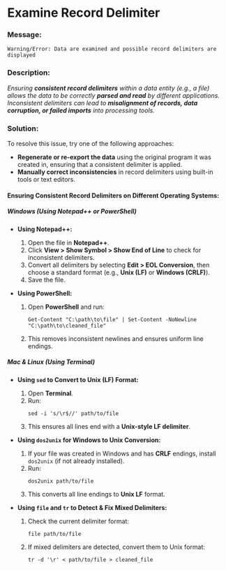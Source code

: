 # Examine Record Delimiter

### Message:

```
Warning/Error: Data are examined and possible record delimiters are displayed
```

### Description:

_Ensuring **consistent record delimiters** within a data entity (e.g., a file) allows the data to be correctly **parsed and read** by different applications. Inconsistent delimiters can lead to **misalignment of records, data corruption, or failed imports** into processing tools._

### Solution:

To resolve this issue, try one of the following approaches:

- **Regenerate or re-export the data** using the original program it was created in, ensuring that a consistent delimiter is applied.
- **Manually correct inconsistencies** in record delimiters using built-in tools or text editors.

#### Ensuring Consistent Record Delimiters on Different Operating Systems:

##### **Windows (Using Notepad++ or PowerShell)**
- **Using Notepad++:**
  1. Open the file in **Notepad++**.
  2. Click **View > Show Symbol > Show End of Line** to check for inconsistent delimiters.
  3. Convert all delimiters by selecting **Edit > EOL Conversion**, then choose a standard format (e.g., **Unix (LF)** or **Windows (CRLF)**).
  4. Save the file.

- **Using PowerShell:**
  1. Open **PowerShell** and run:
     ```
     Get-Content "C:\path\to\file" | Set-Content -NoNewline "C:\path\to\cleaned_file"
     ```
  2. This removes inconsistent newlines and ensures uniform line endings.

##### **Mac & Linux (Using Terminal)**
- **Using `sed` to Convert to Unix (LF) Format:**
  1. Open **Terminal**.
  2. Run:
     ```
     sed -i 's/\r$//' path/to/file
     ```
  3. This ensures all lines end with a **Unix-style LF delimiter**.

- **Using `dos2unix` for Windows to Unix Conversion:**
  1. If your file was created in Windows and has **CRLF** endings, install `dos2unix` (if not already installed).
  2. Run:
     ```
     dos2unix path/to/file
     ```
  3. This converts all line endings to **Unix LF** format.

- **Using `file` and `tr` to Detect & Fix Mixed Delimiters:**
  1. Check the current delimiter format:
     ```
     file path/to/file
     ```
  2. If mixed delimiters are detected, convert them to Unix format:
     ```
     tr -d '\r' < path/to/file > cleaned_file
     ```
